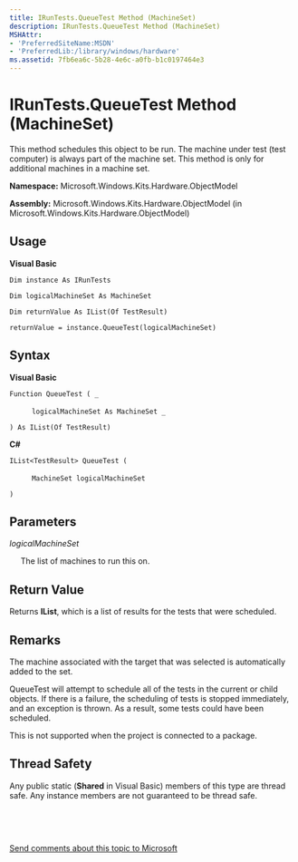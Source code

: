 ```yaml
---
title: IRunTests.QueueTest Method (MachineSet)
description: IRunTests.QueueTest Method (MachineSet)
MSHAttr:
- 'PreferredSiteName:MSDN'
- 'PreferredLib:/library/windows/hardware'
ms.assetid: 7fb6ea6c-5b28-4e6c-a0fb-b1c0197464e3
---
```


# IRunTests.QueueTest Method (MachineSet)


This method schedules this object to be run. The machine under test (test computer) is always part of the machine set. This method is only for additional machines in a machine set.

**Namespace:** Microsoft.Windows.Kits.Hardware.ObjectModel

**Assembly:** Microsoft.Windows.Kits.Hardware.ObjectModel (in Microsoft.Windows.Kits.Hardware.ObjectModel)

## <span id="Usage"></span><span id="usage"></span><span id="USAGE"></span>Usage


**Visual Basic**

`Dim instance As IRunTests`

`Dim logicalMachineSet As MachineSet`

`Dim returnValue As IList(Of TestResult)`

`returnValue = instance.QueueTest(logicalMachineSet)`

## <span id="Syntax"></span><span id="syntax"></span><span id="SYNTAX"></span>Syntax


**Visual Basic**

`Function QueueTest ( _`

          `logicalMachineSet As MachineSet _`

`) As IList(Of TestResult)`

**C#**

`IList<TestResult> QueueTest (`

          `MachineSet logicalMachineSet`

`)`

## <span id="Parameters"></span><span id="parameters"></span><span id="PARAMETERS"></span>Parameters


*logicalMachineSet*

     The list of machines to run this on.

## <span id="Return_Value"></span><span id="return_value"></span><span id="RETURN_VALUE"></span>Return Value


Returns **IList**, which is a list of results for the tests that were scheduled.

## <span id="Remarks"></span><span id="remarks"></span><span id="REMARKS"></span>Remarks


The machine associated with the target that was selected is automatically added to the set.

QueueTest will attempt to schedule all of the tests in the current or child objects. If there is a failure, the scheduling of tests is stopped immediately, and an exception is thrown. As a result, some tests could have been scheduled.

This is not supported when the project is connected to a package.

## <span id="Thread_Safety"></span><span id="thread_safety"></span><span id="THREAD_SAFETY"></span>Thread Safety


Any public static (**Shared** in Visual Basic) members of this type are thread safe. Any instance members are not guaranteed to be thread safe.

 

 

[Send comments about this topic to Microsoft](mailto:wsddocfb@microsoft.com?subject=Documentation%20feedback%20%5Bp_hlk_om\p_hlk_om%5D:%20IRunTests.QueueTest%20Method%20%28MachineSet%29%20%20RELEASE:%20%288/1/2017%29&body=%0A%0APRIVACY%20STATEMENT%0A%0AWe%20use%20your%20feedback%20to%20improve%20the%20documentation.%20We%20don't%20use%20your%20email%20address%20for%20any%20other%20purpose,%20and%20we'll%20remove%20your%20email%20address%20from%20our%20system%20after%20the%20issue%20that%20you're%20reporting%20is%20fixed.%20While%20we're%20working%20to%20fix%20this%20issue,%20we%20might%20send%20you%20an%20email%20message%20to%20ask%20for%20more%20info.%20Later,%20we%20might%20also%20send%20you%20an%20email%20message%20to%20let%20you%20know%20that%20we've%20addressed%20your%20feedback.%0A%0AFor%20more%20info%20about%20Microsoft's%20privacy%20policy,%20see%20http://privacy.microsoft.com/en-us/default.aspx. "Send comments about this topic to Microsoft")




